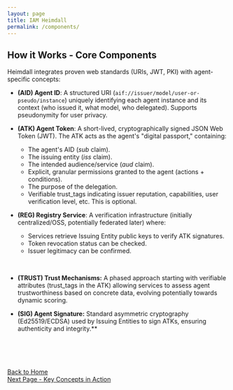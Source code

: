 ```yaml
---
layout: page
title: IAM Heimdall
permalink: /components/
---
```

## How it Works - Core Components

Heimdall integrates proven web standards (URIs, JWT, PKI) with agent-specific concepts:

- **(AID) Agent ID**: A structured URI (`aif://issuer/model/user-or-pseudo/instance`) uniquely identifying each agent instance and its context (who issued it, what model, who delegated). Supports pseudonymity for user privacy.
    
- **(ATK) Agent Token**: A short-lived, cryptographically signed JSON Web Token (JWT). The ATK acts as the agent's "digital passport," containing:
	- The agent's AID (*sub* claim).
	- The issuing entity (*iss* claim).
	- The intended audience/service (*aud* claim).
	- Explicit, granular permissions granted to the agent (actions + conditions).
	- The purpose of the delegation.
	- Verifiable trust_tags indicating issuer reputation, capabilities, user verification level, etc. This is optional.
    

- **(REG) Registry Service**: A verification infrastructure (initially centralized/OSS, potentially federated later) where:
	- Services retrieve Issuing Entity public keys to verify ATK signatures.
	- Token revocation status can be checked.
	- Issuer legitimacy can be confirmed.

<br>    

- **(TRUST) Trust Mechanisms:** A phased approach starting with verifiable attributes (trust_tags in the ATK) allowing services to assess agent trustworthiness based on concrete data, evolving potentially towards dynamic scoring.
    

- **(SIG) Agent Signature:** Standard asymmetric cryptography (Ed25519/ECDSA) used by Issuing Entities to sign ATKs, ensuring authenticity and integrity.**



<br><br><br><br>
[Back to Home](./index.md)<br>
[Next Page - Key Concepts in Action](./KeyConcepts.md)